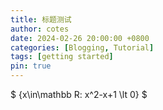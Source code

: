 ```yaml
---
title: 标题测试
author: cotes
date: 2024-02-26 20:00:00 +0800
categories: [Blogging, Tutorial]
tags: [getting started]
pin: true
---
```


$ \{x\in\mathbb R: x^2-x+1 \lt 0\} $

